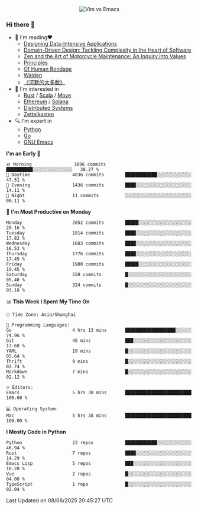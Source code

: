 <p align="center">
    <img src="https://gist.githubusercontent.com/coldnight/e696baffb094e71c96cb302118878eae/raw/40ea5053a6f66cc65f90f437e4173497da225958/banner.gif" alt="Vim vs Emacs" />
</p>

### Hi there 👋

- 📖 I'm reading❤️
    + [Designing Data-Intensive Applications](https://www.oreilly.com/library/view/designing-data-intensive-applications/9781491903063/)
    + [Domain-Driven Design: Tackling Complexity in the Heart of Software](https://www.dddcommunity.org/book/evans_2003/)
    + [Zen and the Art of Motorcycle Maintenance: An Inquiry into Values](https://en.wikipedia.org/wiki/Zen_and_the_Art_of_Motorcycle_Maintenance)
    + [Principles](https://www.principles.com/)
    + [Of Human Bondage](https://en.wikipedia.org/wiki/Of_Human_Bondage)
    + [Walden](https://en.wikipedia.org/wiki/Walden)
    + [《沉默的大多数》](https://en.wikipedia.org/wiki/Silent_majority)
- 🌱 I'm interested in
    + [Rust](https://www.rust-lang.org/) / [Scala](https://www.scala-lang.org/) / [Move](https://github.com/move-language/move/)
    + [Ethereum](https://ethereum.org/en/) / [Solana](https://solana.com/)
	+ [Distributed Systems](https://www.linuxzen.com/notes/topics/20200320174417_%E5%88%86%E5%B8%83%E5%BC%8F/)
	+ [Zettelkasten](https://www.linuxzen.com/notes/notes/20220120080920-slip_box/)
- 🔍 I'm expert in
    + [Python](https://www.python.org/)
    + [Go](https://go.dev/)
    + [GNU Emacs](https://www.gnu.org/software/emacs/)

<!--START_SECTION:waka-->
**I'm an Early 🐤** 

```text
🌞 Morning                3896 commits        ██████████░░░░░░░░░░░░░░░   38.27 % 
🌆 Daytime                4836 commits        ████████████░░░░░░░░░░░░░   47.51 % 
🌃 Evening                1436 commits        ████░░░░░░░░░░░░░░░░░░░░░   14.11 % 
🌙 Night                  11 commits          ░░░░░░░░░░░░░░░░░░░░░░░░░   00.11 % 
```
📅 **I'm Most Productive on Monday** 

```text
Monday                   2052 commits        █████░░░░░░░░░░░░░░░░░░░░   20.16 % 
Tuesday                  1814 commits        ████░░░░░░░░░░░░░░░░░░░░░   17.82 % 
Wednesday                1683 commits        ████░░░░░░░░░░░░░░░░░░░░░   16.53 % 
Thursday                 1776 commits        ████░░░░░░░░░░░░░░░░░░░░░   17.45 % 
Friday                   1980 commits        █████░░░░░░░░░░░░░░░░░░░░   19.45 % 
Saturday                 550 commits         █░░░░░░░░░░░░░░░░░░░░░░░░   05.40 % 
Sunday                   324 commits         █░░░░░░░░░░░░░░░░░░░░░░░░   03.18 % 
```


📊 **This Week I Spent My Time On** 

```text
🕑︎ Time Zone: Asia/Shanghai

💬 Programming Languages: 
Go                       4 hrs 13 mins       ███████████████████░░░░░░   74.96 % 
Git                      46 mins             ███░░░░░░░░░░░░░░░░░░░░░░   13.60 % 
YAML                     19 mins             █░░░░░░░░░░░░░░░░░░░░░░░░   05.64 % 
Thrift                   9 mins              █░░░░░░░░░░░░░░░░░░░░░░░░   02.74 % 
Markdown                 7 mins              █░░░░░░░░░░░░░░░░░░░░░░░░   02.12 % 

🔥 Editors: 
Emacs                    5 hrs 38 mins       █████████████████████████   100.00 % 

💻 Operating System: 
Mac                      5 hrs 38 mins       █████████████████████████   100.00 % 
```

**I Mostly Code in Python** 

```text
Python                   23 repos            ████████████░░░░░░░░░░░░░   46.94 % 
Rust                     7 repos             ████░░░░░░░░░░░░░░░░░░░░░   14.29 % 
Emacs Lisp               5 repos             ███░░░░░░░░░░░░░░░░░░░░░░   10.20 % 
Vue                      2 repos             █░░░░░░░░░░░░░░░░░░░░░░░░   04.08 % 
TypeScript               1 repo              █░░░░░░░░░░░░░░░░░░░░░░░░   02.04 % 
```




 Last Updated on 08/06/2025 20:45:27 UTC
<!--END_SECTION:waka-->
